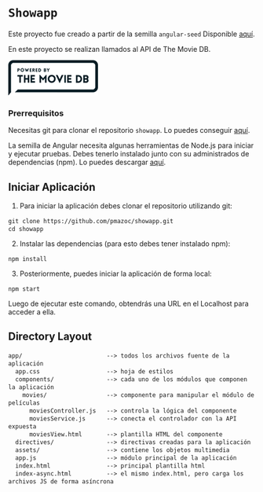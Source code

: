 # `Showapp`

Este proyecto fue creado a partir de la semilla `angular-seed` Disponible [aquí][angular-seed].

En este proyecto se realizan llamados al API de The Movie DB. <br />

![alt text](app/assets/logo-api.png "The Movie DB")

### Prerrequisitos

Necesitas git para clonar el repositorio `showapp`. Lo puedes conseguir [aquí][git].

La semilla de Angular necesita algunas herramientas de Node.js para iniciar y ejecutar pruebas. Debes tenerlo instalado junto con su administrados de dependencias (npm). 
Lo puedes descargar [aquí][node].

## Iniciar Aplicación

1. Para iniciar la aplicación debes clonar el repositorio utilizando git:
  
```
git clone https://github.com/pmazoc/showapp.git
cd showapp
```

2. Instalar las dependencias (para esto debes tener instalado npm):

```
npm install
```

3. Posteriormente, puedes iniciar la aplicación de forma local:

```
npm start
```

Luego de ejecutar este comando, obtendrás una URL en el Localhost para acceder a ella.

## Directory Layout

```
app/                        --> todos los archivos fuente de la aplicación
  app.css                   --> hoja de estilos
  components/               --> cada uno de los módulos que componen la aplicación
    movies/                 --> componente para manipular el módulo de películas
      moviesController.js   --> controla la lógica del componente
      moviesService.js      --> conecta el controlador con la API expuesta
      moviesView.html       --> plantilla HTML del componente
  directives/               --> directivas creadas para la aplicación
  assets/                   --> contiene los objetos multimedia
  app.js                    --> módulo principal de la aplicación
  index.html                --> principal plantilla html
  index-async.html          --> el mismo index.html, pero carga los archivos JS de forma asíncrona
```

[angular-seed]: https://github.com/angular/angular-seed
[git]: https://git-scm.com/
[node]: https://nodejs.org/
[npm]: https://www.npmjs.org/
